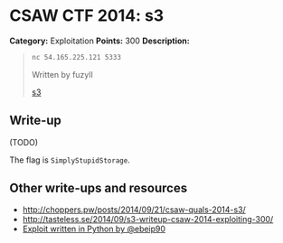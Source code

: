 # CSAW CTF 2014: s3

**Category:** Exploitation
**Points:** 300
**Description:**

> ```bash
> nc 54.165.225.121 5333
> ```
>
> Written by fuzyll
>
> [s3](s3)

## Write-up

(TODO)

The flag is `SimplyStupidStorage`.

## Other write-ups and resources

* <http://choppers.pw/posts/2014/09/21/csaw-quals-2014-s3/>
* <http://tasteless.se/2014/09/s3-writeup-csaw-2014-exploiting-300/>
* [Exploit written in Python by @ebeip90](https://gist.github.com/ebeip90/c6cb842b66fcc1680ea7)
